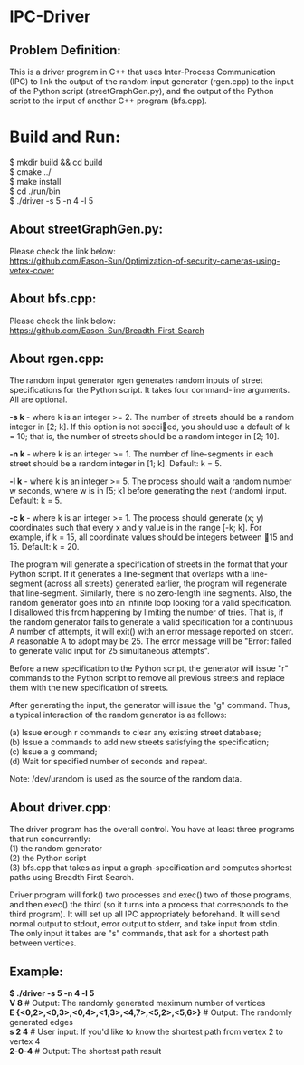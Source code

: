 # IPC-Driver

## Problem Definition:
This is a driver program in C++ that uses Inter-Process Communication (IPC) to link the output of the random input generator (rgen.cpp) to the input of the Python script (streetGraphGen.py), and the output of the Python script to the input of another C++ program (bfs.cpp).

# Build and Run:  
$ mkdir build && cd build  
$ cmake ../  
$ make install  
$ cd ./run/bin  
$ ./driver -s 5 -n 4 -l 5  

## About streetGraphGen.py:
Please check the link below:  
https://github.com/Eason-Sun/Optimization-of-security-cameras-using-vetex-cover

## About bfs.cpp:
Please check the link below:  
https://github.com/Eason-Sun/Breadth-First-Search

## About rgen.cpp:
The random input generator rgen generates random inputs of street specifications for the Python script. It takes four command-line arguments. All are optional.

 **-s k** - where k is an integer >= 2. The number of streets should be a random integer in [2; k]. If this option is not specied, you should use a default of k = 10; that is, the number of streets should be a random integer in [2; 10].

**-n k** - where k is an integer >= 1. The number of line-segments in each street should be a random integer in [1; k]. Default: k = 5.

**-l k** - where k is an integer >= 5. The process should wait a random number w seconds, where w is in [5; k] before generating the next (random) input. Default: k = 5.

**-c k** - where k is an integer >= 1. The process should generate (x; y) coordinates such that every x and y value is in the range [-k; k]. For example, if k = 15, all coordinate values should be integers between 􀀀15 and 15. Default: k = 20.

The program will generate a specification of streets in the format that your Python script. If it generates a line-segment that overlaps
with a line-segment (across all streets) generated earlier, the program will regenerate that line-segment. Similarly, there is no zero-length line segments. Also, the random generator goes into an infinite loop looking for a valid specification. I disallowed this from happening by limiting the number of tries. That is, if the random generator fails to generate a valid specification for a continuous A number of attempts, it will exit() with an error message reported on stderr. A reasonable A to adopt may be 25. The error message will be "Error: failed to generate valid input for 25 simultaneous attempts".

Before a new specification to the Python script, the generator will issue "r" commands to the Python script to remove all previous streets and replace them with the new specification of streets.

After generating the input, the generator will issue the "g" command. Thus, a typical interaction of the random generator is as follows:

(a) Issue enough r commands to clear any existing street database;  
(b) Issue a commands to add new streets satisfying the specification;  
(c) Issue a g command;  
(d) Wait for specified number of seconds and repeat.  

Note: /dev/urandom is used as the source of the random data.

## About driver.cpp:
The driver program has the overall control. You have at least three programs that run concurrently:  
(1) the random generator   
(2) the Python script  
(3) bfs.cpp that takes as input a graph-specification and computes shortest paths using Breadth First Search.  

Driver program will fork() two processes and exec() two of those programs, and then exec() the third (so it turns into a process that corresponds to the third program). It will set up all IPC appropriately beforehand. It will send normal output to stdout, error output to stderr, and take input from stdin. The only input it takes are "s" commands, that ask for a shortest path between vertices.


## Example:
**$ ./driver -s 5 -n 4 -l 5**  
**V 8** # Output: The randomly generated maximum number of vertices  
**E {<0,2>,<0,3>,<0,4>,<1,3>,<4,7>,<5,2>,<5,6>}** # Output: The randomly generated edges  
**s 2 4** # User input: If you'd like to know the shortest path from vertex 2 to vertex 4  
**2-0-4** # Output: The shortest path result  
